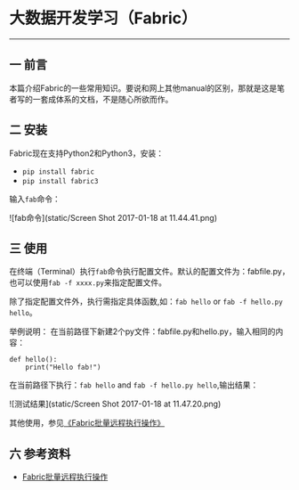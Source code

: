 # 大数据开发学习（Fabric）
-------

## 一 前言
本篇介绍Fabric的一些常用知识。要说和网上其他manual的区别，那就是这是笔者写的一套成体系的文档，不是随心所欲而作。

## 二 安装
Fabric现在支持Python2和Python3，安装：

- `pip install fabric`
- `pip install fabric3`

输入`fab`命令：

![fab命令](static/Screen Shot 2017-01-18 at 11.44.41.png)


## 三 使用
在终端（Terminal）执行`fab`命令执行配置文件。默认的配置文件为：fabfile.py，也可以使用`fab -f xxxx.py`来指定配置文件。

除了指定配置文件外，执行需指定具体函数,如：`fab hello` or `fab -f hello.py hello`。

举例说明：
在当前路径下新建2个py文件：fabfile.py和hello.py，输入相同的内容：

```
def hello():
    print("Hello fab!")
```

在当前路径下执行：`fab hello` and `fab -f hello.py hello`,输出结果：

![测试结果](static/Screen Shot 2017-01-18 at 11.47.20.png)

其他使用，参见[《Fabric批量远程执行操作》](http://blog.csdn.net/kongxx/article/details/46480579)

## 六 参考资料

- [Fabric批量远程执行操作](http://blog.csdn.net/kongxx/article/details/46480579)
